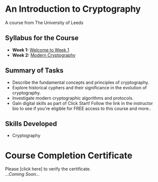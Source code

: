 # An Introduction to Cryptography
A course from The University of Leeds
## Syllabus for the Course
- **Week 1:** [Welcome to Week 1](https://github.com/KailaniBailey/An-Introduction-to-Cryptography/tree/main/Week%201:%20Welcome%20to%20Week%201)
- **Week 2:** [Modern Cryptography](https://github.com/KailaniBailey/An-Introduction-to-Cryptography/tree/main/Week%202:%20Modern%20Cryptography)
## Summary of Tasks
- Describe the fundamental concepts and principles of cryptography.
- Explore historical cyphers and their significance in the evolution of cryptography.
- Investigate modern cryptographic algorithms and protocols.
- Gain digital skills as part of Click Start! Follow the link in the instructor bio to see if you're eligible for FREE access to this course and more..
## Skills Developed
- Cryptography
# Course Completion Certificate
Please [click here] to verify the certificate. <br>
*...Coming Soon...*
